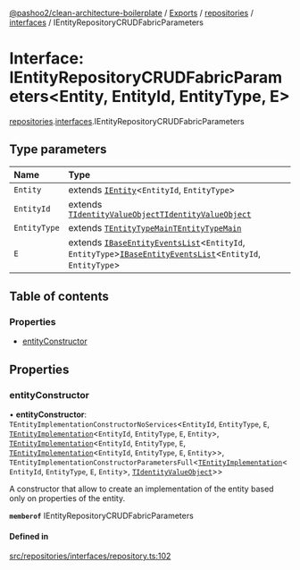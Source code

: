 [@pashoo2/clean-architecture-boilerplate](../README.md) / [Exports](../modules.md) / [repositories](../modules/repositories.md) / [interfaces](../modules/repositories.interfaces.md) / IEntityRepositoryCRUDFabricParameters

# Interface: IEntityRepositoryCRUDFabricParameters<Entity, EntityId, EntityType, E\>

[repositories](../modules/repositories.md).[interfaces](../modules/repositories.interfaces.md).IEntityRepositoryCRUDFabricParameters

## Type parameters

| Name | Type |
| :------ | :------ |
| `Entity` | extends [`IEntity`](entities.interfaces.ientity.md)<`EntityId`, `EntityType`\> |
| `EntityId` | extends [`TIdentityValueObject`](../modules/valueobject.interfaces.md#tidentityvalueobject)[`TIdentityValueObject`](../modules/valueobject.interfaces.md#tidentityvalueobject) |
| `EntityType` | extends [`TEntityTypeMain`](../modules/entities.interfaces.md#tentitytypemain)[`TEntityTypeMain`](../modules/entities.interfaces.md#tentitytypemain) |
| `E` | extends [`IBaseEntityEventsList`](entities.interfaces.ibaseentityeventslist.md)<`EntityId`, `EntityType`\>[`IBaseEntityEventsList`](entities.interfaces.ibaseentityeventslist.md)<`EntityId`, `EntityType`\> |

## Table of contents

### Properties

- [entityConstructor](repositories.interfaces.ientityrepositorycrudfabricparameters.md#entityconstructor)

## Properties

### entityConstructor

• **entityConstructor**: `TEntityImplementationConstructorNoServices`<`EntityId`, `EntityType`, `E`, [`TEntityImplementation`](../modules/entities.interfaces.md#tentityimplementation)<`EntityId`, `EntityType`, `E`, `Entity`\>, [`TEntityImplementation`](../modules/entities.interfaces.md#tentityimplementation)<`EntityId`, `EntityType`, `E`, [`TEntityImplementation`](../modules/entities.interfaces.md#tentityimplementation)<`EntityId`, `EntityType`, `E`, `Entity`\>\>, `TEntityImplementationConstructorParametersFull`<[`TEntityImplementation`](../modules/entities.interfaces.md#tentityimplementation)<`EntityId`, `EntityType`, `E`, `Entity`\>, [`TIdentityValueObject`](../modules/valueobject.interfaces.md#tidentityvalueobject)\>\>

A constructor that allow to create an implementation of the entity
based only on properties of the entity.

**`memberof`** IEntityRepositoryCRUDFabricParameters

#### Defined in

[src/repositories/interfaces/repository.ts:102](https://github.com/pashoo2/clean-architecture-boilerplate/blob/741b3a2/src/repositories/interfaces/repository.ts#L102)
